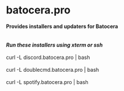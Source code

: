 # batocera.pro
<b>Provides installers and updaters for Batocera</b><br>
<br>
<br>
<b><i>Run these installers using xterm or ssh</i></b><br>
<br>
curl -L discord.batocera.pro | bash <br>
<br>
curl -L doublecmd.batocera.pro | bash <br>
<br>
curl -L spotify.batocera.pro | bash
<br>
<br>
